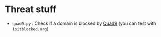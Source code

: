 # Threat stuff

* `quad9.py` : Check if a domain is blocked by [Quad9](https://quad9.net/) (you can test with `isitblocked.org`)
